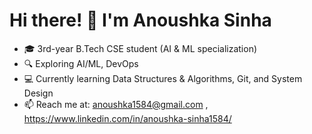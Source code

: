 # Hi there! 👋 I'm Anoushka Sinha
- 🎓 3rd-year B.Tech CSE student (AI & ML specialization)
- 🔍 Exploring AI/ML, DevOps
- 💻 Currently learning Data Structures & Algorithms, Git, and System Design
- 📫 Reach me at: anoushka1584@gmail.com , https://www.linkedin.com/in/anoushka-sinha1584/
